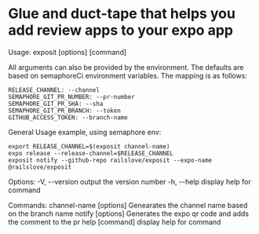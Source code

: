 # Glue and duct-tape that helps you add review apps to your expo app

Usage: exposit [options] [command]

All arguments can also be provided by the environment. The defaults are based on semaphoreCi environment variables.
The mapping is as follows:

```
RELEASE_CHANNEL: --channel
SEMAPHORE_GIT_PR_NUMBER: --pr-number
SEMAPHORE_GIT_PR_SHA: --sha
SEMAPHORE_GIT_PR_BRANCH: --token
GITHUB_ACCESS_TOKEN: --branch-name
```

General Usage example, using semaphore env:

```
export RELEASE_CHANNEL=$(exposit channel-name)
expo release --release-channel=$RELEASE_CHANNEL
exposit notify --github-repo railslove/exposit --expo-name @railslove/exposit
```

Options:
  -V, --version           output the version number
  -h, --help              display help for command

Commands:
  channel-name [options]  Genearates the channel name based on the branch name
  notify [options]        Generates the expo qr code and adds the comment to the pr
  help [command]          display help for command
